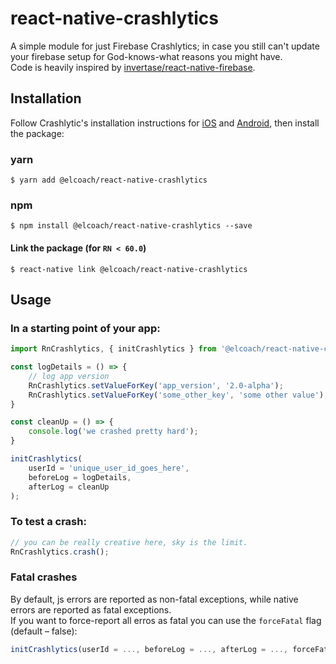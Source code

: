 # react-native-crashlytics
A simple module for just Firebase Crashlytics; in case you still can't update your firebase setup for God-knows-what reasons you might have.    
Code is heavily inspired by [invertase/react-native-firebase](https://github.com/invertase/react-native-firebase).
## Installation
Follow Crashlytic's installation instructions for [iOS](https://firebase.google.com/docs/crashlytics/get-started?platform=ios) and [Android](https://firebase.google.com/docs/crashlytics/get-started?platform=android), then install the package:

### yarn
`$ yarn add @elcoach/react-native-crashlytics`

### npm
`$ npm install @elcoach/react-native-crashlytics --save`

#### Link the package (for `RN < 60.0`)
`$ react-native link @elcoach/react-native-crashlytics`

## Usage
### In a starting point of your app:
```javascript
import RnCrashlytics, { initCrashlytics } from '@elcoach/react-native-crashlytics';

const logDetails = () => {
    // log app version
    RnCrashlytics.setValueForKey('app_version', '2.0-alpha');
    RnCrashlytics.setValueForKey('some_other_key', 'some other value');
}

const cleanUp = () => {
    console.log('we crashed pretty hard');
}

initCrashlytics(
    userId = 'unique_user_id_goes_here',
    beforeLog = logDetails,
    afterLog = cleanUp
);
```

### To test a crash:

```javascript
// you can be really creative here, sky is the limit.
RnCrashlytics.crash();
```

### Fatal crashes
By default, js errors are reported as non-fatal exceptions, while native errors are reported as fatal exceptions.  
If you want to force-report all erros as fatal you can use the `forceFatal` flag (default – false):
```js
initCrashlytics(userId = ..., beforeLog = ..., afterLog = ..., forceFatal = true);
```